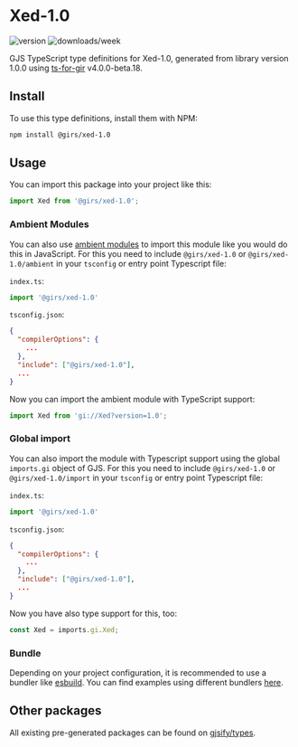
# Xed-1.0

![version](https://img.shields.io/npm/v/@girs/xed-1.0)
![downloads/week](https://img.shields.io/npm/dw/@girs/xed-1.0)


GJS TypeScript type definitions for Xed-1.0, generated from library version 1.0.0 using [ts-for-gir](https://github.com/gjsify/ts-for-gir) v4.0.0-beta.18.


## Install

To use this type definitions, install them with NPM:
```bash
npm install @girs/xed-1.0
```

## Usage

You can import this package into your project like this:
```ts
import Xed from '@girs/xed-1.0';
```

### Ambient Modules

You can also use [ambient modules](https://github.com/gjsify/ts-for-gir/tree/main/packages/cli#ambient-modules) to import this module like you would do this in JavaScript.
For this you need to include `@girs/xed-1.0` or `@girs/xed-1.0/ambient` in your `tsconfig` or entry point Typescript file:

`index.ts`:
```ts
import '@girs/xed-1.0'
```

`tsconfig.json`:
```json
{
  "compilerOptions": {
    ...
  },
  "include": ["@girs/xed-1.0"],
  ...
}
```

Now you can import the ambient module with TypeScript support: 

```ts
import Xed from 'gi://Xed?version=1.0';
```

### Global import

You can also import the module with Typescript support using the global `imports.gi` object of GJS.
For this you need to include `@girs/xed-1.0` or `@girs/xed-1.0/import` in your `tsconfig` or entry point Typescript file:

`index.ts`:
```ts
import '@girs/xed-1.0'
```

`tsconfig.json`:
```json
{
  "compilerOptions": {
    ...
  },
  "include": ["@girs/xed-1.0"],
  ...
}
```

Now you have also type support for this, too:

```ts
const Xed = imports.gi.Xed;
```

### Bundle

Depending on your project configuration, it is recommended to use a bundler like [esbuild](https://esbuild.github.io/). You can find examples using different bundlers [here](https://github.com/gjsify/ts-for-gir/tree/main/examples).

## Other packages

All existing pre-generated packages can be found on [gjsify/types](https://github.com/gjsify/types).

